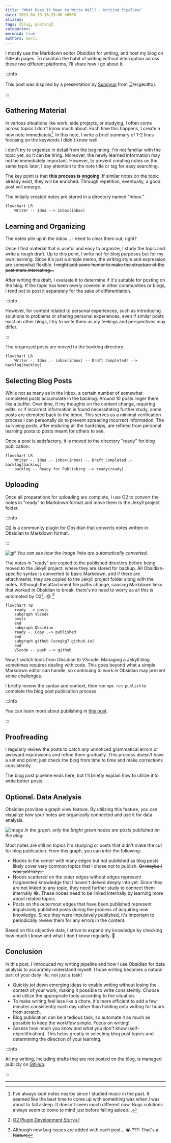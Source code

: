 ```yaml
---
title: "What Does It Mean to Write Well? - Writing Pipeline"
date: 2023-04-19 18:23:00 +0900
aliases: 
tags: [blog, posting]
categories: 
mermaid: true
authors: haril
---
```


I mostly use the Markdown editor Obsidian for writing, and host my blog on GitHub pages. To maintain the habit of writing without interruption across these two different platforms, I'll share how I go about it.

:::info

This post was inspired by a presentation by [Sungyun](https://github.com/zzsza) from 글또(geultto).

:::

## Gathering Material

In various situations like work, side projects, or studying, I often come across topics I don't know much about. Each time this happens, I create a new note immediately[^fn-nth-1]. In this note, I write a brief summary of 1-2 lines focusing on the keywords I didn't know well.

I don't try to organize in detail from the beginning. I'm not familiar with the topic yet, so it can be tiring. Moreover, the newly learned information may not be immediately important. However, to prevent creating notes on the same topic later, I pay attention to the note title or tag for easy searching.

The key point is that **this process is ongoing**. If similar notes on the topic already exist, they will be enriched. Through repetition, eventually, a good post will emerge.

The initially created notes are stored in a directory named "inbox."

```mermaid
flowchart LR
    Writer -- Idea --> inbox(inbox)
```

## Learning and Organizing

The notes pile up in the inbox... I need to clear them out, right?

Once I find material that is useful and easy to organize, I study the topic and write a rough draft. Up to this point, I write not for blog purposes but for my own learning. Since it's just a simple memo, the writing style and expression are somewhat flexible. ~~I might add some humor to make the structure of the post more interesting...~~

After writing this draft, I evaluate it to determine if it's suitable for posting on the blog. If the topic has been overly covered in other communities or blogs, I tend not to post it separately for the sake of differentiation.

:::info

However, for content related to personal experiences, such as introducing solutions to problems or sharing personal experiences, even if similar posts exist on other blogs, I try to write them as my feelings and perspectives may differ.

:::

The organized posts are moved to the backlog directory.

```mermaid
flowchart LR
    Writer -. Idea .- inbox(inbox) -- Draft Completed! --> backlog(backlog)
```

## Selecting Blog Posts

While not as many as in the inbox, a certain number of somewhat completed posts accumulate in the backlog. Around 10 posts linger there like a buffer. Over time, if my thoughts on the content change, requiring edits, or if incorrect information is found necessitating further study, some posts are demoted back to the inbox. This serves as a minimal verification process I can personally do to prevent spreading incorrect information. The surviving posts, after enduring all the hardships, are refined from personal learning posts to posts meant for others to see.

Once a post is satisfactory, it is moved to the directory "ready" for blog publication.

```mermaid
flowchart LR
    Writer -. Idea .- inbox(inbox) -. Draft Completed .- backlog(backlog)
    backlog -- Ready for Publishing --> ready(ready)
```

## Uploading

Once all preparations for uploading are complete, I use O2 to convert the notes in "ready" to Markdown format and move them to the Jekyll project folder.

:::info

[O2](https://github.com/songkg7/o2) is a community plugin for Obsidian that converts notes written in Obsidian to Markdown format.

:::

![gif](./ezgif.com-video-to-gif.gif)
_You can see how the image links are automatically converted._

The notes in "ready" are copied to the published directory before being moved to the Jekyll project, where they are stored for backup. All Obsidian-specific syntax is converted to basic Markdown, and if there are attachments, they are copied to the Jekyll project folder along with the notes. Although the attachment file paths change, causing Markdown links that worked in Obsidian to break, there's no need to worry as all this is automated by O2[^fn-nth-2]. 😄 [^fn-nth-3]

```mermaid
flowchart TB
    ready --> posts
    subgraph VScode
    posts
    end
    subgraph Obsidian
    ready -. Copy .-> published
    end
    subgraph github [songkg7.github.io]
    end
    VScode -- push --> github
```

Now, I switch tools from Obsidian to VScode. Managing a Jekyll blog sometimes requires dealing with code. This goes beyond what a simple Markdown editor can handle, so continuing to work in Obsidian may present some challenges.

I briefly review the syntax and context, then run `npm run publish` to complete the blog post publication process.

:::info

You can learn more about publishing in [this post](https://songkg7.github.io/posts/Image-optimazation-for-SEO/).

:::

## Proofreading

I regularly review the posts to catch any unnoticed grammatical errors or awkward expressions and refine them gradually. This process doesn't have a set end point; just check the blog from time to time and make corrections consistently.

The blog post pipeline ends here, but I'll briefly explain how to utilize it to write better posts.

## Optional. Data Analysis

Obsidian provides a graph view feature. By utilizing this feature, you can visualize how your notes are organically connected and use it for data analysis.

![image](./obsidian-graph-view-20230417.webp)
_In the graph, only the bright green nodes are posts published on the blog._

Most notes are still on topics I'm studying or posts that didn't make the cut for blog publication. From this graph, you can infer the following:

- Nodes in the center with many edges but not published as blog posts likely cover very common topics that I chose not to publish. ~~Or maybe I was just lazy...~~
- Nodes scattered on the outer edges without edges represent fragmented knowledge that I haven't delved deeply into yet. Since they are not linked to any topic, they need further study to connect them internally 😂. These nodes need to be linked internally by learning more about related topics.
- Posts on the outermost edges that have been published represent impulsively published posts during the process of acquiring new knowledge. Since they were impulsively published, it's important to periodically review them for any errors in the content.

Based on this objective data, I strive to expand my knowledge by checking how much I know and what I don't know regularly. 🧐

## Conclusion

In this post, I introduced my writing pipeline and how I use Obsidian for data analysis to accurately understand myself. I hope writing becomes a natural part of your daily life, not just a task!

- Quickly jot down emerging ideas to enable writing without losing the context of your work, making it possible to write consistently. Choose and utilize the appropriate tools according to the situation.
- To make writing feel less like a chore, it's more efficient to add a few minutes consistently each day rather than holding onto writing for hours from scratch. 
- Blog publication can be a tedious task, so automate it as much as possible to keep the workflow simple. Focus on writing!
- Assess how much you know and what you don't know (self-objectification). This helps greatly in selecting blog post topics and determining the direction of your learning.

:::info

All my writing, including drafts that are not posted on the blog, is managed publicly on [GitHub](https://github.com/songkg7/haril-vault).

:::

--- 

[^fn-nth-1]: I've always kept notes nearby since I studied music in the past. It seemed like the best time to come up with something was when I was about to fall asleep. It doesn't seem much different now. Bugs solutions always seem to come to mind just before falling asleep...

[^fn-nth-2]: [O2 Plugin Development Story](https://haril.dev/blog/2023/02/22/develop-obsidian-plugin)

[^fn-nth-3]: Although new bug issues are added with each post... 😭 ~~???: That's a feature~~
